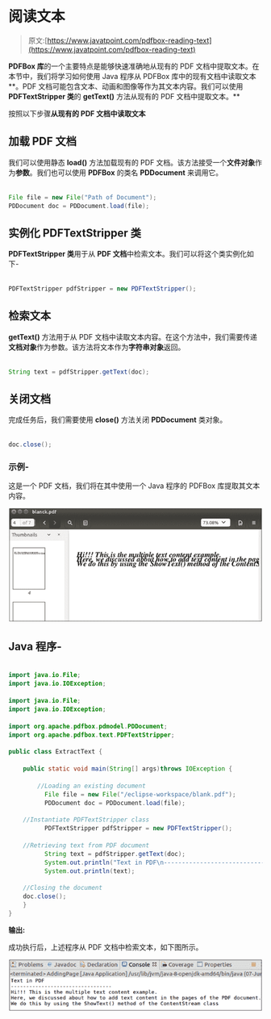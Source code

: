 # 阅读文本

> 原文:[https://www.javatpoint.com/pdfbox-reading-text](https://www.javatpoint.com/pdfbox-reading-text)

**PDFBox 库**的一个主要特点是能够快速准确地从现有的 PDF 文档中提取文本。在本节中，我们将学习如何使用 Java 程序从 PDFBox 库中的现有文档中读取文本**。PDF 文档可能包含文本、动画和图像等作为其文本内容。我们可以使用 **PDFTextStripper 类**的 **getText()** 方法从现有的 PDF 文档中提取文本。**

按照以下步骤**从现有的 PDF 文档中读取文本**

## 加载 PDF 文档

我们可以使用静态 **load()** 方法加载现有的 PDF 文档。该方法接受一个**文件对象**作为**参数**。我们也可以使用 **PDFBox** 的类名 **PDDocument** 来调用它。

```java

File file = new File("Path of Document"); 
PDDocument doc = PDDocument.load(file); 

```

## 实例化 PDFTextStripper 类

**PDFTextStripper 类**用于从 **PDF 文档**中检索文本。我们可以将这个类实例化如下-

```java

PDFTextStripper pdfStripper = new PDFTextStripper();

```

## 检索文本

**getText()** 方法用于从 PDF 文档中读取文本内容。在这个方法中，我们需要传递**文档对象**作为参数。该方法将文本作为**字符串对象**返回。

```java

String text = pdfStripper.getText(doc);

```

## 关闭文档

完成任务后，我们需要使用 **close()** 方法关闭 **PDDocument** 类对象。

```java

doc.close();

```

### 示例-

这是一个 PDF 文档，我们将在其中使用一个 Java 程序的 PDFBox 库提取其文本内容。

![PDFBox Reading Text](img/9509bad2e750af471a8f56ca56acf20d.png)

## Java 程序-

```java

import java.io.File;
import java.io.IOException;

import java.io.File;
import java.io.IOException;

import org.apache.pdfbox.pdmodel.PDDocument;
import org.apache.pdfbox.text.PDFTextStripper;

public class ExtractText {

	public static void main(String[] args)throws IOException {

		//Loading an existing document
	      File file = new File("/eclipse-workspace/blank.pdf");
	      PDDocument doc = PDDocument.load(file);

	//Instantiate PDFTextStripper class
	      PDFTextStripper pdfStripper = new PDFTextStripper();

	//Retrieving text from PDF document
	      String text = pdfStripper.getText(doc);
	      System.out.println("Text in PDF\n---------------------------------");
	      System.out.println(text);

	//Closing the document
	doc.close();
	}
}

```

**输出:**

成功执行后，上述程序从 PDF 文档中检索文本，如下图所示。

![PDFBox Reading Text](img/c9adab0995253a5589c9e0cde421b8f7.png)